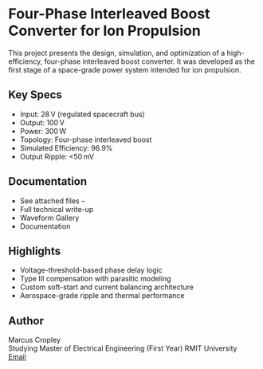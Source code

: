 # Four-Phase Interleaved Boost Converter for Ion Propulsion

This project presents the design, simulation, and optimization of a high-efficiency, four-phase interleaved boost converter. It was developed as the first stage of a space-grade power system intended for ion propulsion.

##  Key Specs
- Input: 28 V (regulated spacecraft bus)
- Output: 100 V
- Power: 300 W
- Topology: Four-phase interleaved boost
- Simulated Efficiency: 96.9%
- Output Ripple: <50 mV

##  Documentation
- See attached files –
- Full technical write-up
- Waveform Gallery
- Documentation

##  Highlights
- Voltage-threshold-based phase delay logic
- Type III compensation with parasitic modeling
- Custom soft-start and current balancing architecture
- Aerospace-grade ripple and thermal performance

##  Author
Marcus Cropley  
Studying Master of Electrical Engineering (First Year)
RMIT University  
[Email](mailto:Marcus3691@outlook.com)
